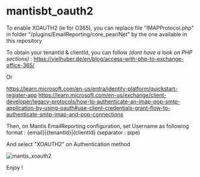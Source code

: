 # mantisbt_oauth2

To enable XOAUTH2 (ie for O365), you can replace file "IMAPProtocol.php" in folder "/plugins/EmailReporting/core_pear/Net" by the one available in this repository

To obtain your tenantId & clientId, you can follow _(dont have a look on PHP sections)_ :
  https://vielhuber.de/en/blog/access-with-php-to-exchange-office-365/
  
  Or
  
  https://learn.microsoft.com/en-us/entra/identity-platform/quickstart-register-app
  https://learn.microsoft.com/en-us/exchange/client-developer/legacy-protocols/how-to-authenticate-an-imap-pop-smtp-application-by-using-oauth#use-client-credentials-grant-flow-to-authenticate-smtp-imap-and-pop-connections

Then, on Mantis EmailReporting configuration, set Username as following format :
  {email}|{tenantId}|{clientId}
(separator : pipe)

And select "XOAUTH2" on Authentication method

![mantis_xoauth2](https://github.com/databird/mantisbt_oauth2/assets/32749489/8b3c983e-0b6b-46e2-b5e9-6561876fef60)

Enjoy !
